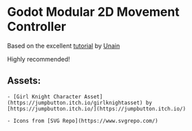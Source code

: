 # Godot Modular 2D Movement Controller

Based on the excellent [tutorial](https://www.youtube.com/watch?v=yzbxoZFsU2Y&t=684s) 
by [Unain](https://www.youtube.com/@Unain)


Highly recommended!


## Assets:
 
    - [Girl Knight Character Asset](https://jumpbutton.itch.io/girlknightasset) by [https://jumpbutton.itch.io/](https://jumpbutton.itch.io/)
    
    - Icons from [SVG Repo](https://www.svgrepo.com/)
